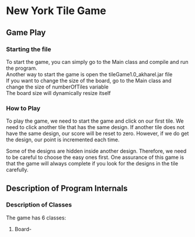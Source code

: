 # New York Tile Game

## Game Play

### Starting the file
To start the game, you can simply go to the Main class and compile and run the program. <br>
Another way to start the game is open the tileGame1.0_akharel.jar file <br>
If you want to change the size of the board, go to the Main class and change the size of numberOfTiles variable
<br>
The board size will dynamically resize itself

### How to Play
To play the game, we need to start the game and click on our first tile. 
We need to click another tile that has the same design. If another tile
does not have the same design, our score will be reset to zero. However,
if we do get the design, our point is incremented each time. <br>

Some of the designs are hidden inside another design. Therefore, we need
to be careful to choose the easy ones first. One assurance of this game is 
that the game will always complete if you look for the designs in the tile carefully. 

## Description of Program Internals

### Description of Classes
The game has 6 classes: <br>

1) Board- 